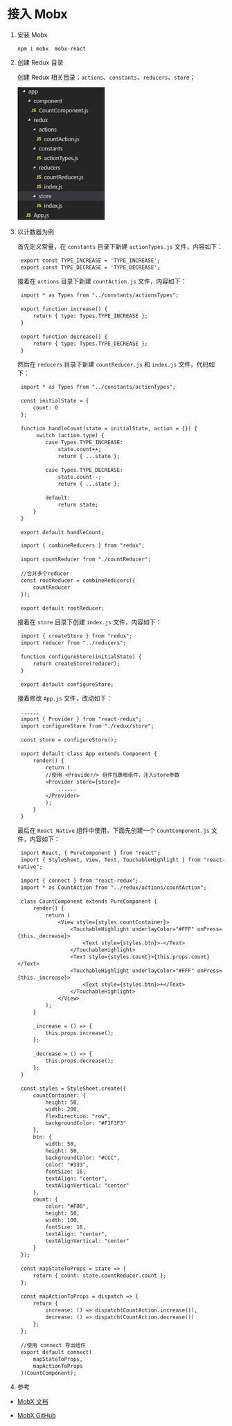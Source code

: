 # 接入 Mobx

1. 安装 Mobx

   ```
   npm i mobx  mobx-react
   ```

2. 创建 Redux 目录

   创建 Redux 相关目录：`actions`、`constants`、`reducers`、`store`；

   ![redux_folder_structure][redux_folder_structure]

3. 以计数器为例

   首先定义常量，在 `constants` 目录下新建 `actionTypes.js` 文件，内容如下：

   ```
    export const TYPE_INCREASE = 'TYPE_INCREASE';
    export const TYPE_DECREASE = 'TYPE_DECREASE';
   ```

   接着在 `actions` 目录下新建 `countAction.js` 文件，内容如下：

   ```
    import * as Types from "../constants/actionsTypes";

    export function increase() {
        return { type: Types.TYPE_INCREASE };
    }

    export function decrease() {
        return { type: Types.TYPE_DECREASE };
    }
   ```

   然后在 `reducers` 目录下新建 `countReducer.js` 和 `index.js` 文件，代码如下：

   ```
    import * as Types from "../constants/actionTypes";

    const initialState = {
        count: 0
    };

    function handleCount(state = initialState, action = {}) {
         switch (action.type) {
            case Types.TYPE_INCREASE:
                state.count++;
                return { ...state };

            case Types.TYPE_DECREASE:
                state.count--;
                return { ...state };

            default:
                return state;
        }
    }

    export default handleCount;

   ```

   ```
    import { combineReducers } from "redux";

    import countReducer from "./countReducer";

    //合并多个reducer
    const rootReducer = combineReducers({
        countReducer
    });

    export default rootReducer;

   ```

   接着在 `store` 目录下创建 `index.js` 文件，内容如下：

   ```
    import { createStore } from "redux";
    import reducer from "../reducers";

    function configureStore(initialState) {
        return createStore(reducer);
    }

    export default configureStore;
   ```

   接着修改 `App.js` 文件，改动如下：

   ```
    ......
    import { Provider } from "react-redux";
    import configureStore from "./redux/store";

    const store = configureStore();

    export default class App extends Component {
        render() {
            return (
            //使用 <Provider/> 组件包裹根组件，注入store参数
            <Provider store={store}>
                ......
            </Provider>
            );
        }
    }

   ```

   最后在 `React Native` 组件中使用，下面先创建一个 `CountComponent.js` 文件，内容如下：

   ```
    import React, { PureComponent } from "react";
    import { StyleSheet, View, Text, TouchableHighlight } from "react-native";

    import { connect } from "react-redux";
    import * as CountAction from "../redux/actions/countAction";

    class CountComponent extends PureComponent {
        render() {
            return (
                <View style={styles.countContainer}>
                    <TouchableHighlight underlayColor="#FFF" onPress={this._decrease}>
                        <Text style={styles.btn}>-</Text>
                    </TouchableHighlight>
                    <Text style={styles.count}>{this.props.count}</Text>
                    <TouchableHighlight underlayColor="#FFF" onPress={this._increase}>
                        <Text style={styles.btn}>+</Text>
                    </TouchableHighlight>
                </View>
            );
        }

        _increase = () => {
            this.props.increase();
        };

        _decrease = () => {
            this.props.decrease();
        };
    }

    const styles = StyleSheet.create({
        countContainer: {
            height: 50,
            width: 200,
            flexDirection: "row",
            backgroundColor: "#F3F3F3"
        },
        btn: {
            width: 50,
            height: 50,
            backgroundColor: "#CCC",
            color: "#333",
            fontSize: 16,
            textAlign: "center",
            textAlignVertical: "center"
        },
        count: {
            color: "#F00",
            height: 50,
            width: 100,
            fontSize: 16,
            textAlign: "center",
            textAlignVertical: "center"
        }
    });

    const mapStateToProps = state => {
        return { count: state.countReducer.count };
    };

    const mapActionToProps = dispatch => {
        return {
            increase: () => dispatch(CountAction.increase()),
            decrease: () => dispatch(CountAction.decrease())
        };
    };

    //使用 connect 导出组件
    export default connect(
        mapStateToProps,
        mapActionToProps
    )(CountComponent);

   ```

4. 参考

- [MobX 文档](https://cn.mobx.js.org/)

- [MobX GitHub](https://github.com/mobxjs/mobx)

[redux_folder_structure]: ../imgs/redux_folder_structure.png
